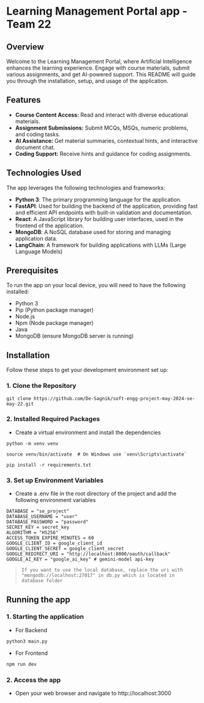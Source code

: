 # Learning Management Portal app - Team 22

## Overview

Welcome to the Learning Management Portal, where Artificial Intelligence enhances the learning experience. Engage with course materials, submit various assignments, and get AI-powered support. This README will guide you through the installation, setup, and usage of the application.

## Features

- **Course Content Access:** Read and interact with diverse educational materials.
- **Assignment Submissions:** Submit MCQs, MSQs, numeric problems, and coding tasks.
- **AI Assistance:** Get material summaries, contextual hints, and interactive document chat.
- **Coding Support:** Receive hints and guidance for coding assignments.

## Technologies Used

The app leverages the following technologies and frameworks:

- **Python 3**: The primary programming language for the application.
- **FastAPI**: Used for building the backend of the application, providing fast and efficient API endpoints with built-in validation and documentation.
- **React**: A JavaScript library for building user interfaces, used in the frontend of the application.
- **MongoDB**: A NoSQL database used for storing and managing application data.
- **LangChain**: A framework for building applications with LLMs (Large Language Models)

## Prerequisites

To run the app on your local device, you will need to have the following installed:

- Python 3
- Pip (Python package manager)
- Node.js
- Npm (Node package manager)
- Java
- MongoDB (ensure MongoDB server is running)

## Installation

Follow these steps to get your development environment set up:

### 1. Clone the Repository

```
git clone https://github.com/De-Sagnik/soft-engg-project-may-2024-se-may-22.git
```

### 2. Installed Required Packages

- Create a virtual environment and install the dependencies

```
python -m venv venv

source venv/bin/activate  # On Windows use `venv\Scripts\activate`

pip install -r requirements.txt
```

### 3. Set up Environment Variables

- Create a .env file in the root directory of the project and add the following environment variables

```
DATABASE = "se_project"
DATABASE_USERNAME = "user"
DATABASE_PASSWORD = "password"
SECRET_KEY = secret_key
ALGORITHM = "HS256"
ACCESS_TOKEN_EXPIRE_MINUTES = 60
GOOGLE_CLIENT_ID = google_client_id
GOOGLE_CLIENT_SECRET = google_client_secret
GOOGLE_REDIRECT_URI = "http://localhost:8000/oauth/callback"
GOOGLE_AI_KEY = "google_ai_key" # gemini-model api-key
```

> ```If you want to use the local database, replace the uri with "mongodb://localhost:27017" in db.py which is located in database folder```

## Running the app

### 1. Starting the application

- For Backend

```python
python3 main.py
```

- For Frontend

```js
npm run dev
```

### 2. Access the app

- Open your web browser and navigate to http://localhost:3000 



